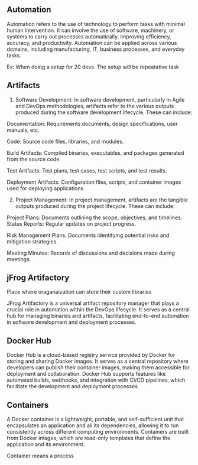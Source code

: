 ## Automation

Automation refers to the use of technology to perform tasks with minimal human intervention. It can involve the use of software, machinery, or systems to carry out processes automatically, improving efficiency, accuracy, and productivity. Automation can be applied across various domains, including manufacturing, IT, business processes, and everyday tasks.

Ex: When doing a setup for 20 devs. The setup will be repeatative task

## Artifacts

1. Software Development:
   In software development, particularly in Agile and DevOps methodologies, artifacts refer to the various outputs produced during the software development lifecycle. These can include:

Documentation: Requirements documents, design specifications, user manuals, etc.

Code: Source code files, libraries, and modules.

Build Artifacts: Compiled binaries, executables, and packages generated from the source code.

Test Artifacts: Test plans, test cases, test scripts, and test results.

Deployment Artifacts: Configuration files, scripts, and container images used for deploying applications.

2. Project Management:
   In project management, artifacts are the tangible outputs produced during the project lifecycle. These can include:

Project Plans: Documents outlining the scope, objectives, and timelines.
Status Reports: Regular updates on project progress.

Risk Management Plans: Documents identifying potential risks and mitigation strategies.

Meeting Minutes: Records of discussions and decisions made during meetings.

## jFrog Artifactory

Place where oraganaization can store their custom libraries

JFrog Artifactory is a universal artifact repository manager that plays a crucial role in automation within the DevOps lifecycle. It serves as a central hub for managing binaries and artifacts, facilitating end-to-end automation in software development and deployment processes.

## Docker Hub

Docker Hub is a cloud-based registry service provided by Docker for storing and sharing Docker images. It serves as a central repository where developers can publish their container images, making them accessible for deployment and collaboration. Docker Hub supports features like automated builds, webhooks, and integration with CI/CD pipelines, which facilitate the development and deployment processes.

## Containers

A Docker container is a lightweight, portable, and self-sufficient unit that encapsulates an application and all its dependencies, allowing it to run consistently across different computing environments. Containers are built from Docker images, which are read-only templates that define the application and its environment.

Container means a process
